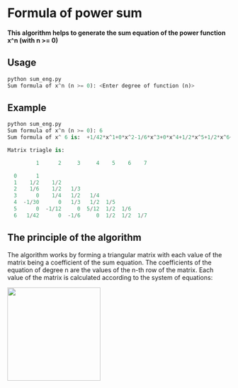 # Formula of power sum 
**This algorithm helps to generate the sum equation of the power function x^n (with n >= 0)**

## Usage
```python
python sum_eng.py
Sum formula of x^n (n >= 0): <Enter degree of function (n)>
```
## Example
```python
python sum_eng.py
Sum formula of x^n (n >= 0): 6
Sum formula of x^ 6 is:  +1/42*x^1+0*x^2-1/6*x^3+0*x^4+1/2*x^5+1/2*x^6+1/7*x^7

Matrix triagle is:

         1      2     3     4    5    6    7

  0      1
  1    1/2    1/2
  2    1/6    1/2   1/3
  3      0    1/4   1/2   1/4
  4  -1/30      0   1/3   1/2  1/5
  5      0  -1/12     0  5/12  1/2  1/6
  6   1/42      0  -1/6     0  1/2  1/2  1/7
```


## The principle of the algorithm
The algorithm works by forming a triangular matrix with each value of the matrix being a coefficient of the sum equation. The coefficients of the equation of degree n are the values of the n-th row of the matrix.
Each value of the matrix is calculated according to the system of equations:

<a href="url"><img src="https://user-images.githubusercontent.com/96680644/177488216-5db84271-dee4-49db-bb45-ec144a5597c5.png" align="center" height="210" width="210" ></a>



